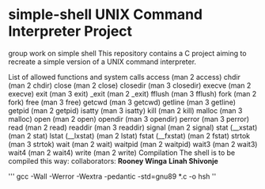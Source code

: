 # simple-shell UNIX Command Interpreter Project
group work on simple shell
This repository contains a C project aiming to recreate a simple version of a UNIX command interpreter.

List of allowed functions and system calls
access (man 2 access)
chdir (man 2 chdir)
close (man 2 close)
closedir (man 3 closedir)
execve (man 2 execve)
exit (man 3 exit)
_exit (man 2 _exit)
fflush (man 3 fflush)
fork (man 2 fork)
free (man 3 free)
getcwd (man 3 getcwd)
getline (man 3 getline)
getpid (man 2 getpid)
isatty (man 3 isatty)
kill (man 2 kill)
malloc (man 3 malloc)
open (man 2 open)
opendir (man 3 opendir)
perror (man 3 perror)
read (man 2 read)
readdir (man 3 readdir)
signal (man 2 signal)
stat (__xstat) (man 2 stat)
lstat (__lxstat) (man 2 lstat)
fstat (__fxstat) (man 2 fstat)
strtok (man 3 strtok)
wait (man 2 wait)
waitpid (man 2 waitpid)
wait3 (man 2 wait3)
wait4 (man 2 wait4)
write (man 2 write)
Compilation
The shell is to be compiled this way:
collaborators:
**Rooney Winga**
**Linah Shivonje**

''' gcc -Wall -Werror -Wextra -pedantic -std=gnu89 *.c -o hsh ''
